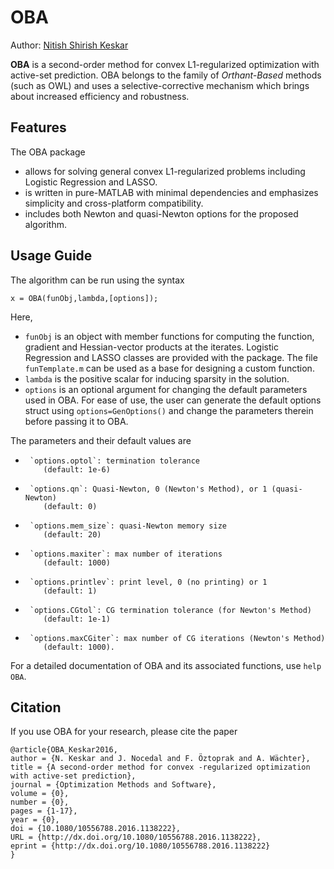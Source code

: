 # OBA
Author: [Nitish Shirish Keskar](http://users.iems.northwestern.edu/~nitish/)


**OBA** is a second-order method for convex L1-regularized optimization with active-set prediction. 
OBA belongs to the family of _Orthant-Based_ methods (such as OWL) and uses a selective-corrective mechanism which brings about increased efficiency and robustness. 

## Features
The OBA package

* allows for solving general convex L1-regularized problems including Logistic Regression and LASSO.
* is written in pure-MATLAB with minimal dependencies and emphasizes simplicity and cross-platform compatibility. 
* includes both Newton and quasi-Newton options for the proposed algorithm.


## Usage Guide

The algorithm can be run using the syntax 

```
x = OBA(funObj,lambda,[options]);
```

Here,
* `funObj` is an object with member functions for computing the function, gradient and Hessian-vector products at the iterates. Logistic Regression and LASSO classes are provided with the package. The file `funTemplate.m` can be used as a base for designing a custom function.
* `lambda` is the positive scalar for inducing sparsity in the solution.
* `options` is an optional argument for changing the default parameters used in OBA. For ease of use, the user can generate the default options struct using `options=GenOptions()` and change the parameters therein before passing it to OBA.

The parameters and their default values are
*      `options.optol`: termination tolerance
          (default: 1e-6)
*      `options.qn`: Quasi-Newton, 0 (Newton's Method), or 1 (quasi-Newton)
          (default: 0)
*      `options.mem_size`: quasi-Newton memory size
          (default: 20)
*      `options.maxiter`: max number of iterations
          (default: 1000)
*      `options.printlev`: print level, 0 (no printing) or 1
          (default: 1)
*      `options.CGtol`: CG termination tolerance (for Newton's Method)
          (default: 1e-1)
*      `options.maxCGiter`: max number of CG iterations (Newton's Method)
          (default: 1000).

For a detailed documentation of OBA and its associated functions, use `help OBA`.

## Citation
If you use OBA for your research, please cite the paper
```
@article{OBA_Keskar2016,
author = {N. Keskar and J. Nocedal and F. Öztoprak and A. Wächter},
title = {A second-order method for convex -regularized optimization with active-set prediction},
journal = {Optimization Methods and Software},
volume = {0},
number = {0},
pages = {1-17},
year = {0},
doi = {10.1080/10556788.2016.1138222},
URL = {http://dx.doi.org/10.1080/10556788.2016.1138222},
eprint = {http://dx.doi.org/10.1080/10556788.2016.1138222}
}
```












